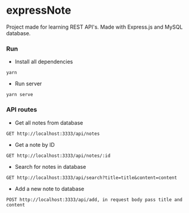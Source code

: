# expressNote
Project  made for learning REST API's. Made with Express.js and MySQL database. 
### Run
- Install all dependencies
```
yarn
```
- Run server
```
yarn serve
```
### API routes
- Get all notes from database 
```http request
GET http://localhost:3333/api/notes
```
- Get a note by ID
```http request
GET http://localhost:3333/api/notes/:id
```
- Search for notes in database
```http request
GET http://localhost:3333/api/search?title=title&content=content
```
- Add a new note to database
```http request
POST http://localhost:3333/api/add, in request body pass title and content
```
